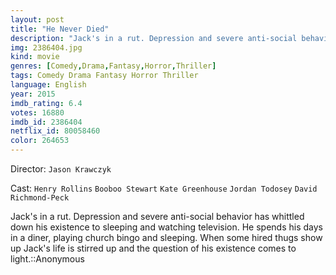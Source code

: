 ```yaml
---
layout: post
title: "He Never Died"
description: "Jack's in a rut. Depression and severe anti-social behavior has whittled down his existence to sleeping and watching television. He spends his days in a diner, playing church bingo and sleeping. When some hired thugs show up Jack's life is stirred up and the question of his existence comes to light..."
img: 2386404.jpg
kind: movie
genres: [Comedy,Drama,Fantasy,Horror,Thriller]
tags: Comedy Drama Fantasy Horror Thriller 
language: English
year: 2015
imdb_rating: 6.4
votes: 16880
imdb_id: 2386404
netflix_id: 80058460
color: 264653
---
```

Director: `Jason Krawczyk`  

Cast: `Henry Rollins` `Booboo Stewart` `Kate Greenhouse` `Jordan Todosey` `David Richmond-Peck` 

Jack's in a rut. Depression and severe anti-social behavior has whittled down his existence to sleeping and watching television. He spends his days in a diner, playing church bingo and sleeping. When some hired thugs show up Jack's life is stirred up and the question of his existence comes to light.::Anonymous
